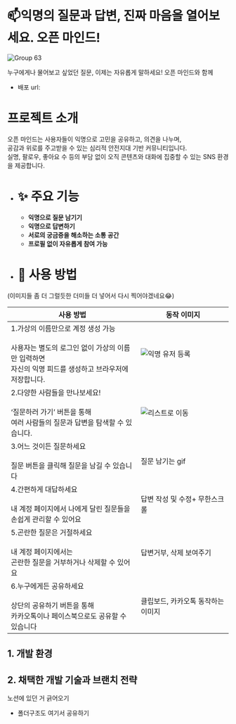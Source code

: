 
#  📫익명의 질문과 답변, 진짜 마음을 열어보세요. 오픈 마인드!
![Group 63](https://github.com/user-attachments/assets/a4c10864-a51b-4edd-86a9-00f318dfc5ba)

누구에게나 물어보고 싶었던 질문, 이제는 자유롭게 말하세요! 오픈 마인드와 함께

- 배포 url: 


# 프로젝트 소개

 오픈 마인드는 사용자들이 익명으로 고민을 공유하고, 의견을 나누며,<br>
 공감과 위로를 주고받을 수 있는 심리적 안전지대 기반 커뮤니티입니다.<br>
 실명, 팔로우, 좋아요 수 등의 부담 없이 오직 콘텐츠와 대화에 집중할 수 있는 SNS 환경을 제공합니다.




- # ✨ 주요 기능 
    - **익명으로 질문 남기기** 
    - **익명으로 답변하기** 
	- **서로의 궁금증을 해소하는 소통 공간** 
	- **프로필 없이 자유롭게 참여 가능** 
 
- # 🚀 사용 방법 

(이미지들 좀 더 그럴듯한 더미들 더 넣어서 다시 찍어야겠네요😂)

| 사용 방법 | 동작 이미지 |
|-----------|-------------|
| 1.가상의 이름만으로 계정 생성 가능<br/><br/>사용자는 별도의 로그인 없이 가상의 이름만 입력하면<br/> 자신의 익명 피드를 생성하고 브라우저에 저장합니다. | ![익명 유저 등록](https://github.com/user-attachments/assets/8608c691-42dd-49df-ab2f-d2c6c374dd98) |
| 2.다양한 사람들을 만나보세요!<br/><br/>‘질문하러 가기’ 버튼을 통해<br/> 여러 사람들의 질문과 답변을 탐색할 수 있습니다. |![리스트로 이동](https://github.com/user-attachments/assets/5c0a16b6-cf3e-4d31-9773-64b1dc5933d6) |
| 3.어느 것이든 질문하세요<br/><br/>질문 버튼을 클릭해 질문을 남길 수 있습니다  |  질문 남기는 gif |
| 4.간편하게 대답하세요<br/><br/> 내 계정 페이지에서 나에게 달린 질문들을<br/>손쉽게 관리할 수 있어요 | 답변 작성 및 수정+ 무한스크롤 |
| 5.곤란한 질문은 거절하세요<br/><br/> 내 계정 페이지에서는 <br/>곤란한 질문을 거부하거나 삭제할 수 있어요 |  답변거부, 삭제 보여주기 |
| 6.누구에게든 공유하세요<br/><br/> 상단의 공유하기 버튼을 통해 <br/>카카오톡이나 페이스북으로도 공유할 수 있습니다 |  클립보드, 카카오톡 동작하는 이미지 |



## 1. 개발 환경






## 2. 채택한 개발 기술과 브랜치 전략

노션에 있던 거 긁어오기

+ 폴더구조도 여기서 공유하기



